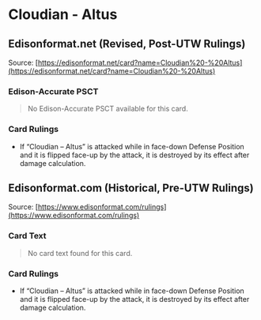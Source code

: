 # Cloudian - Altus

## Edisonformat.net (Revised, Post-UTW Rulings)

Source: [https://edisonformat.net/card?name=Cloudian%20-%20Altus](https://edisonformat.net/card?name=Cloudian%20-%20Altus)

### Edison-Accurate PSCT

> No Edison-Accurate PSCT available for this card.

### Card Rulings

*   If “Cloudian – Altus” is attacked while in face-down Defense Position and it is flipped face-up by the attack, it is destroyed by its effect after damage calculation.


## Edisonformat.com (Historical, Pre-UTW Rulings)

Source: [https://www.edisonformat.com/rulings](https://www.edisonformat.com/rulings)

### Card Text

> No card text found for this card.

### Card Rulings

*   If “Cloudian – Altus” is attacked while in face-down Defense Position and it is flipped face-up by the attack, it is destroyed by its effect after damage calculation.


